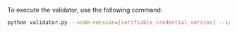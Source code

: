 To execute the validator, use the following command:

```bash
python validator.py --vcdm-version=[verifiable_credential_version] --input=[path/to/VC]
```